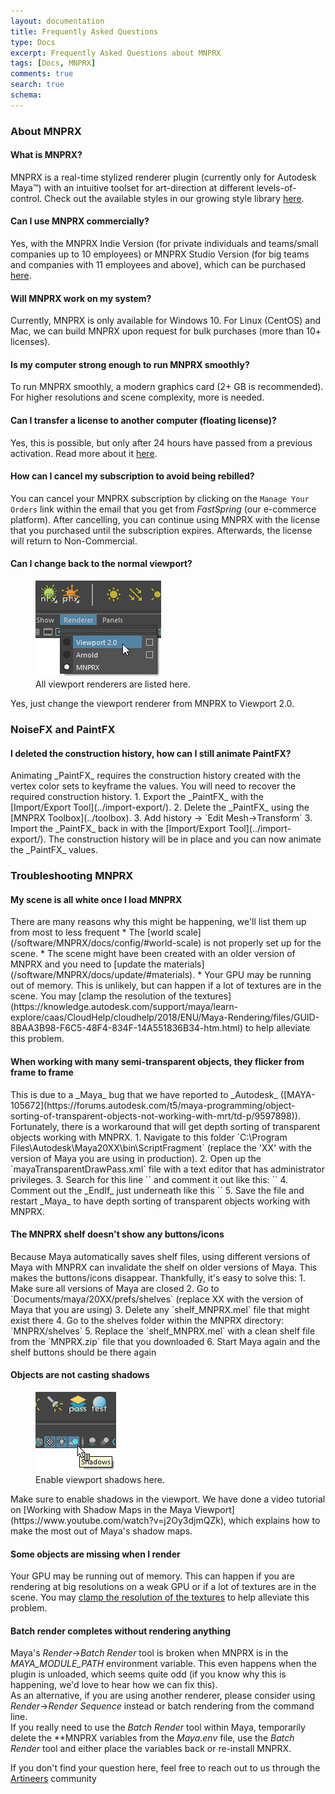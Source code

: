 ```yaml
---
layout: documentation
title: Frequently Asked Questions
type: Docs
excerpt: Frequently Asked Questions about MNPRX
tags: [Docs, MNPRX]
comments: true
search: true
schema:
---
```

<link rel="stylesheet" href="//code.jquery.com/ui/1.12.1/themes/smoothness/jquery-ui.css">
<script src="//code.jquery.com/jquery-1.12.4.js"></script>
<script src="//code.jquery.com/ui/1.12.1/jquery-ui.js"></script>

### About MNPRX


<div class="accordion" markdown="1">

#### What is MNPRX?
MNPRX is a real-time stylized renderer plugin (currently only for Autodesk Maya™) with an intuitive toolset for art-direction at different levels-of-control. Check out the available styles in our growing style library [here](/software/MNPRX/#page-title).

#### Can I use MNPRX commercially?
Yes, with the MNPRX Indie Version (for private individuals and teams/small companies up to 10 employees) or MNPRX Studio Version (for big teams and companies with 11 employees and above), which can be purchased [here](/software/MNPRX/#getit).

#### Will MNPRX work on my system?
Currently, MNPRX is only available for Windows 10. For Linux (CentOS) and Mac, we can build MNPRX upon request for bulk purchases (more than 10+ licenses).

#### Is my computer strong enough to run MNPRX smoothly?
To run MNPRX smoothly, a modern graphics card (2+ GB is recommended). For higher resolutions and scene complexity, more is needed.

#### Can I transfer a license to another computer (floating license)?
Yes, this is possible, but only after 24 hours have passed from a previous activation. Read more about it [here](/software/MNPRX/docs/licensing/#license-migration).

#### How can I cancel my subscription to avoid being rebilled?
You can cancel your MNPRX subscription by clicking on the `Manage Your Orders` link within the email that you get from _FastSpring_ (our e-commerce platform). After cancelling, you can continue using MNPRX with the license that you purchased until the subscription expires. Afterwards, the license will return to Non-Commercial.

#### Can I change back to the normal viewport?
<div markdown="1">
<figure class="pull-right">
	<img src="/images/faq/change-renderer.png" alt="Changing renderer in the viewport">
	<figcaption>All viewport renderers are listed here.</figcaption>
</figure>
Yes, just change the viewport renderer from MNPRX to Viewport 2.0.
</div>

</div> <!-- end About MNPRX -->

### NoiseFX and PaintFX

<div class="accordion" markdown="1">

#### I deleted the construction history, how can I still animate PaintFX?
<div markdown="1">
Animating _PaintFX_ requires the construction history created with the vertex color sets to keyframe the values. You will need to recover the required construction history.
1. Export the _PaintFX_ with the [Import/Export Tool](../import-export/).
2. Delete the _PaintFX_ using the [MNPRX Toolbox](../toolbox).
3. Add history -> `Edit Mesh->Transform`
3. Import the _PaintFX_ back in with the [Import/Export Tool](../import-export/).
The construction history will be in place and you can now animate the _PaintFX_ values.
</div>
</div>  <!-- end NoiseFX and PaintFX -->


### Troubleshooting MNPRX

<div class="accordion" markdown="1">

#### My scene is all white once I load MNPRX
<div markdown="1">
There are many reasons why this might be happening, we'll list them up from most to less frequent
* The [world scale](/software/MNPRX/docs/config/#world-scale) is not properly set up for the scene.
* The scene might have been created with an older version of MNPRX and you need to [update the materials](/software/MNPRX/docs/update/#materials).
* Your GPU may be running out of memory. This is unlikely, but can happen if a lot of textures are in the scene.  
You may [clamp the resolution of the textures](https://knowledge.autodesk.com/support/maya/learn-explore/caas/CloudHelp/cloudhelp/2018/ENU/Maya-Rendering/files/GUID-8BAA3B98-F6C5-48F4-834F-14A551836B34-htm.html) to help alleviate this problem.
</div>

#### When working with many semi-transparent objects, they flicker from frame to frame
<div markdown="1">
This is due to a _Maya_ bug that we have reported to _Autodesk_ ([MAYA-105672](https://forums.autodesk.com/t5/maya-programming/object-sorting-of-transparent-objects-not-working-with-mrt/td-p/9597898)). Fortunately, there is a workaround that will get depth sorting of transparent objects working with MNPRX.
1. Navigate to this folder `C:\Program Files\Autodesk\Maya20XX\bin\ScriptFragment` (replace the 'XX' with the version of Maya you are using in production).
2. Open up the `mayaTransparentDrawPass.xml` file with a text editor that has administrator privileges.
3. Search for this line `<If value="@sortTransparent" />` and comment it out like this: `<!--<If value="@sortTransparent" />-->`
4. Comment out the _EndIf_ just underneath like this `<!--<EndIf />-->`
5. Save the file and restart _Maya_ to have depth sorting of transparent objects working with MNPRX.
</div>

#### The MNPRX shelf doesn't show any buttons/icons
<div markdown="1">
Because Maya automatically saves shelf files, using different versions of Maya with MNPRX can invalidate the shelf on older versions of Maya. This makes the buttons/icons disappear. Thankfully, it's easy to solve this:
1. Make sure all versions of Maya are closed
2. Go to `Documents/maya/20XX/prefs/shelves` (replace XX with the version of Maya that you are using)
3. Delete any `shelf_MNPRX.mel` file that might exist there
4. Go to the shelves folder within the MNPRX directory: `MNPRX/shelves`
5. Replace the `shelf_MNPRX.mel` with a clean shelf file from the `MNPRX.zip` file that you downloaded
6. Start Maya again and the shelf buttons should be there again
</div>

#### Objects are not casting shadows
<div markdown="1">
<figure class="pull-right">
	<img src="/images/faq/enabling-shadows.png" alt="Enabling viewport shadows">
	<figcaption>Enable viewport shadows here.</figcaption>
</figure>
Make sure to enable shadows in the viewport. We have done a video tutorial on [Working with Shadow Maps in the Maya Viewport](https://www.youtube.com/watch?v=j2Oy3djmQZk), which explains how to make the most out of Maya's shadow maps.
</div>

#### Some objects are missing when I render
Your GPU may be running out of memory. This can happen if you are rendering at big resolutions on a weak GPU or if a lot of textures are in the scene. You may [clamp the resolution of the textures](https://knowledge.autodesk.com/support/maya/learn-explore/caas/CloudHelp/cloudhelp/2018/ENU/Maya-Rendering/files/GUID-8BAA3B98-F6C5-48F4-834F-14A551836B34-htm.html) to help alleviate this problem.

#### Batch render completes without rendering anything
Maya's *Render*→*Batch Render* tool is broken when MNPRX is in the *MAYA_MODULE_PATH* environment variable. This even happens when the plugin is unloaded, which seems quite odd (if you know why this is happening, we'd love to hear how we can fix this).  
As an alternative, if you are using another renderer, please consider using *Render*→*Render Sequence* instead or batch rendering from the command line.  
If you really need to use the *Batch Render* tool within Maya, temporarily delete the **MNPRX variables from the *Maya.env* file, use the *Batch Render* tool and either place the variables back or re-install MNPRX.

</div>  <!-- end Troubleshooting MNPRX -->

If you don't find your question here, feel free to reach out to us through the [Artineers](https://www.reddit.com/r/artineers/) community

<!-- accordion widget documentation: https://api.jqueryui.com/accordion/-->
<script> $( ".accordion" ).accordion({
   collapsible: true,
   animate: 100,
   heightStyle: "content"
   });
</script>
